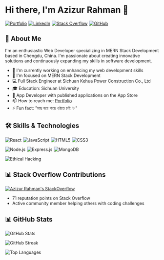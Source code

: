 # Hi there, I'm Azizur Rahman 👋

<p style="width: 100%; display: flex; flex-wrap: wrap; gap: 5px;">
  <a href="https://azizurrahman-0.web.app/"><img src="https://img.shields.io/badge/Portfolio-FF5722?style=for-the-badge&logo=todoist&logoColor=white" alt="Portfolio"/></a>
  <a href="https://www.linkedin.com/in/azizurrahman-zero"><img src="https://img.shields.io/badge/LinkedIn-0077B5?style=for-the-badge&logo=linkedin&logoColor=white" alt="LinkedIn"/></a>
  <a href="https://stackoverflow.com/users/19030234/azizur-rahman"><img src="https://img.shields.io/badge/Stack_Overflow-FE7A16?style=for-the-badge&logo=stack-overflow&logoColor=white" alt="Stack Overflow"/></a>
  <a href="https://github.com/azizurrahman-zero"><img src="https://img.shields.io/badge/GitHub-100000?style=for-the-badge&logo=github&logoColor=white" alt="GitHub"/></a>
</p>

## 💫 About Me
I'm an enthusiastic Web Developer specializing in MERN Stack Development based in Chengdu, China. I'm passionate about creating innovative solutions and continuously expanding my skills in software development.

- 🔭 I'm currently working on enhancing my web development skills
- 🌱 I'm focused on MERN Stack Development
- 💻 Full Stack Engineer at Sichuan Kehua Power Construction Co., Ltd
- 🎓 Education: Sichuan University
- 📱 App Developer with published applications on the App Store
- 📫 How to reach me: [Portfolio](https://azizurrahman-0.web.app/)
- ⚡ Fun fact: "মাছ হয়ে গাছে ওঠতে চাই ✨"

## 🛠️ Skills & Technologies

<p style="width: 100%; display: flex; flex-wrap: wrap; gap: 5px;">
  <img src="https://img.shields.io/badge/React-20232A?style=for-the-badge&logo=react&logoColor=61DAFB" alt="React"/>
  <img src="https://img.shields.io/badge/JavaScript-F7DF1E?style=for-the-badge&logo=javascript&logoColor=black" alt="JavaScript"/>
  <img src="https://img.shields.io/badge/HTML5-E34F26?style=for-the-badge&logo=html5&logoColor=white" alt="HTML5"/>
  <img src="https://img.shields.io/badge/CSS3-1572B6?style=for-the-badge&logo=css3&logoColor=white" alt="CSS3"/>
</p>

<p style="width: 100%; display: flex; flex-wrap: wrap; gap: 5px;">
  <img src="https://img.shields.io/badge/Node.js-43853D?style=for-the-badge&logo=node.js&logoColor=white" alt="Node.js"/>
  <img src="https://img.shields.io/badge/Express.js-000000?style=for-the-badge&logo=express&logoColor=white" alt="Express.js"/>
  <img src="https://img.shields.io/badge/MongoDB-4EA94B?style=for-the-badge&logo=mongodb&logoColor=white" alt="MongoDB"/>
</p>

<p style="width: 100%; display: flex; flex-wrap: wrap; gap: 5px;">
  <img src="https://img.shields.io/badge/Ethical_Hacking-4B275F?style=for-the-badge&logo=kalilinux&logoColor=white" alt="Ethical Hacking"/>
</p>

## 📊 Stack Overflow Contributions

<p style="width: 100%;">
  <a href="https://stackoverflow.com/users/19030234/azizur-rahman">
    <img src="https://stackoverflow-card.vercel.app/?userID=19030234&theme=stackoverflow-light" alt="Azizur Rahman's StackOverflow"/>
  </a>
</p>

- 71 reputation points on Stack Overflow
- Active community member helping others with coding challenges

## 📊 GitHub Stats

<p style="width: 100%;">
  <img src="https://github-readme-stats.vercel.app/api?username=azizurrahman-zero&show_icons=true&theme=light" alt="GitHub Stats" />
</p>
<p style="width: 100%;">
  <img src="https://github-readme-streak-stats.herokuapp.com/?user=azizurrahman-zero&theme=light" alt="GitHub Streak" />
</p>

<p style="width: 100%;">
  <img src="https://github-readme-stats.vercel.app/api/top-langs/?username=azizurrahman-zero&layout=compact&theme=light" alt="Top Languages" />
</p>
